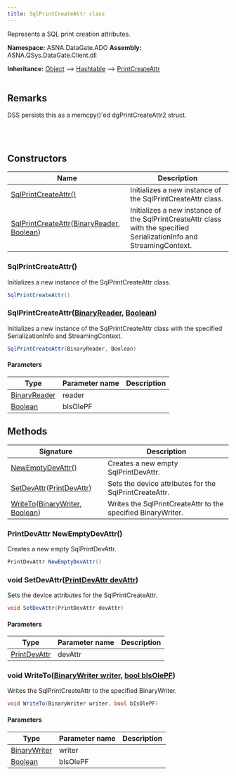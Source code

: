 ```yaml
---
title: SqlPrintCreateAttr class
---
```


Represents a SQL print creation attributes.

**Namespace:** ASNA.DataGate.ADO
**Assembly:** ASNA.QSys.DataGate.Client.dll

**Inheritance:** [Object](https://docs.microsoft.com/en-us/dotnet/api/system.object) --> [Hashtable](https://learn.microsoft.com/en-us/dotnet/api/system.collections.hashtable?view=net-8.0) --> [PrintCreateAttr](/reference/datagate/datagate-providers/print-create-attr.html)
<br>
<br>

## Remarks
DSS persists this as a memcpy()'ed dgPrintCreateAttr2 struct.

<br>
<br>

## Constructors

| Name | Description |
| --- | --- |
| [SqlPrintCreateAttr()](#sqlprintcreateattr) | Initializes a new instance of the SqlPrintCreateAttr class.
| [SqlPrintCreateAttr](#sqlprintcreateattrbinaryreader-boolean)([BinaryReader](https://learn.microsoft.com/en-us/dotnet/api/system.io.binaryreader?view=net-8.0), [Boolean](https://docs.microsoft.com/en-us/dotnet/api/system.boolean)) | Initializes a new instance of the SqlPrintCreateAttr class with the specified SerializationInfo and StreamingContext.

### SqlPrintCreateAttr()

Initializes a new instance of the SqlPrintCreateAttr class.

```cs
SqlPrintCreateAttr()
```

### SqlPrintCreateAttr([BinaryReader](https://learn.microsoft.com/en-us/dotnet/api/system.io.binaryreader?view=net-8.0), [Boolean](https://docs.microsoft.com/en-us/dotnet/api/system.boolean))

Initializes a new instance of the SqlPrintCreateAttr class with the specified SerializationInfo and StreamingContext.

```cs
SqlPrintCreateAttr(BinaryReader, Boolean)
```

#### Parameters

| Type | Parameter name | Description
| --- | --- | ---
| [BinaryReader](https://learn.microsoft.com/en-us/dotnet/api/system.io.binaryreader?view=net-8.0) | reader | 
| [Boolean](https://docs.microsoft.com/en-us/dotnet/api/system.boolean) | bIsOlePF | 

## Methods

| Signature | Description |
| --- | --- |
| [NewEmptyDevAttr()](#printdevattr-newemptydevattr) | Creates a new empty SqlPrintDevAttr.
| [SetDevAttr](#void-setdevattrprintdevattr-devattr)([PrintDevAttr](/reference/datagate/datagate-providers/print-dev-attr.html)) | Sets the device attributes for the SqlPrintCreateAttr.
| [WriteTo](#void-writetobinarywriter-writer-bool-bisolepf)([BinaryWriter](https://learn.microsoft.com/en-us/dotnet/api/system.io.binarywriter?view=net-8.0), [Boolean](https://docs.microsoft.com/en-us/dotnet/api/system.boolean)) | Writes the SqlPrintCreateAttr to the specified BinaryWriter.

### PrintDevAttr NewEmptyDevAttr()

Creates a new empty SqlPrintDevAttr.

```cs
PrintDevAttr NewEmptyDevAttr()
```

### void SetDevAttr([PrintDevAttr devAttr](/reference/datagate/datagate-providers/print-dev-attr.html))

Sets the device attributes for the SqlPrintCreateAttr.

```cs
void SetDevAttr(PrintDevAttr devAttr)
```

#### Parameters

| Type | Parameter name | Description
| --- | --- | ---
| [PrintDevAttr](/reference/datagate/datagate-providers/print-dev-attr.html) | devAttr | 

### void WriteTo([BinaryWriter writer](https://learn.microsoft.com/en-us/dotnet/api/system.io.binarywriter?view=net-8.0), [bool bIsOlePF](https://docs.microsoft.com/en-us/dotnet/api/system.boolean))

Writes the SqlPrintCreateAttr to the specified BinaryWriter.

```cs
void WriteTo(BinaryWriter writer, bool bIsOlePF)
```

#### Parameters

| Type | Parameter name | Description
| --- | --- | ---
| [BinaryWriter](https://learn.microsoft.com/en-us/dotnet/api/system.io.binarywriter?view=net-8.0) | writer | 
| [Boolean](https://docs.microsoft.com/en-us/dotnet/api/system.boolean) | bIsOlePF | 
